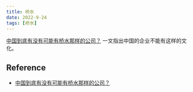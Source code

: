 ```yaml
---
title: 桥水
date: 2022-9-24
tags: [桥水]
---
```


[中国到底有没有可能有桥水那样的公司？](https://zhuanlan.zhihu.com/p/63755634) 一文指出中国的企业不能有这样的文化。

## Reference

- [中国到底有没有可能有桥水那样的公司？](https://zhuanlan.zhihu.com/p/63755634)